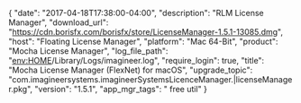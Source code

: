 {
  "date": "2017-04-18T17:38:00-04:00",
  "description": "RLM License Manager",
  "download_url": "https://cdn.borisfx.com/borisfx/store/LicenseManager-1.5.1-13085.dmg",
  "host": "Floating License Manager",
  "platform": "Mac 64-Bit",
  "product": "Mocha License Manager",
  "log_file_path": "<env:HOME>/Library/Logs/imagineer.log",
  "require_login": true,
  "title": "Mocha License Manager (FlexNet) for macOS",
  "upgrade_topic": "com.imagineersystems.imagineerSystemsLicenceManager.|licenseManager.pkg",
  "version": "1.5.1",
  "app_mgr_tags": " free util"
}
